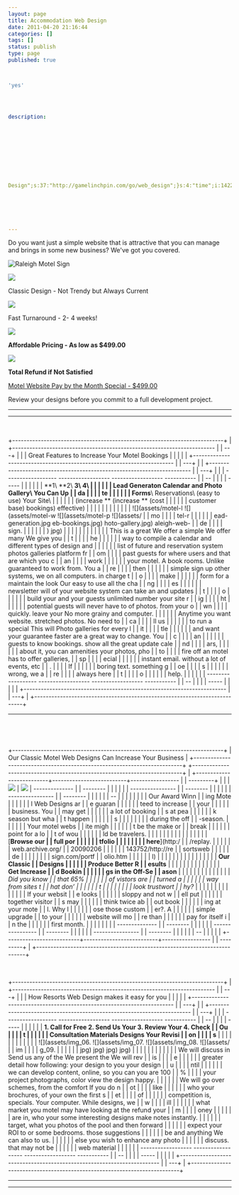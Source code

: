 ```yaml
---
layout: page
title: Accommodation Web Design
date: 2011-04-20 21:16:44
categories: []
tags: []
status: publish
type: page
published: true



'yes'




description:










Design";s:37:"http://gamelinchpin.com/go/web_design";}s:4:"time";i:1422238820;}






---
```

Do you want just a simple website that is attractive that you can manage
and brings in some new business? We've got you covered.

![Raleigh Motel Sign](assets/motel-web-design-main-pic.jpg)

![](assets/arrow_right01.gif)

Classic Design - Not Trendy but Always Current

![](assets/arrow_right01.gif)

Fast Turnaround - 2- 4 weeks!

![](assets/arrow_right01.gif)

**Affordable Pricing - As low as \$499.00**

![](assets/arrow_right01.gif)

**Total Refund if Not Satisfied**

[Motel Website Pay by the Month Special -
\$499.00](http://replay.web.archive.org/20090206143524/http://resortswebdesign.com/motel-website-design-pay-monthly-1.html)

Review your designs before you commit to a full development project.

  ------------------------------------------------------------------------
  ------------------------------------------------------------------------

 

+--------------------------------------------------------------------------+
| +----------------------------------------------------------------------- |
| ---+                                                                     |
| | Great Features to Increase Your Motel Bookings                         |
|    |                                                                     |
| +----------------------------------------------------------------------- |
| ---+                                                                     |
| +----------------------------------------------------------------------- |
| ---+                                                                     |
| |   ------------------ ------------------ ------------------ ----------- |
| -- |                                                                     |
| | -----                                                                  |
|    |                                                                     |
| |   **1\               **2\               **3\               **4\        |
|    |                                                                     |
| |    Lead Generaton     Calendar and       Photo Gallery**\   You Can Up |
| da |                                                                     |
| | te                                                                     |
|    |                                                                     |
| |   Forms**\           Reservations\       (easy to use)     Your Site\  |
|    |                                                                     |
| |    (increase         ** (increase                          ** (cost    |
|    |                                                                     |
| |   customer base)     bookings)                             effective)  |
|    |                                                                     |
| |                                                                        |
|    |                                                                     |
| |   ![](assets/motel-l ![](assets/motel-w ![](assets/motel-p ![](assets/ |
| mo |                                                                     |
| | tel-r                                                                  |
|    |                                                                     |
| |   ead-generation.jpg eb-bookings.jpg)   hoto-gallery.jpg)  aleigh-web- |
| de |                                                                     |
| | sign.                                                                  |
|    |                                                                     |
| |   )                                                        jpg)        |
|    |                                                                     |
| |                                                                        |
|    |                                                                     |
| |   This is a great    We offer a simple  We offer many      We give you |
|  t |                                                                     |
| | he                                                                     |
|    |                                                                     |
| |   way to compile a   calendar and       different types of design and  |
|    |                                                                     |
| |   list of future and reservation system photos galleries   platform fr |
| om |                                                                     |
| |   past guests for    where users and    that are           which you c |
| an |                                                                     |
| |  work                                                                  |
|    |                                                                     |
| |   your motel. A      book rooms. Unlike guaranteed to work from. You a |
| re |                                                                     |
| |  then                                                                  |
|    |                                                                     |
| |   simple sign up     other systems, we  on all computers.  in charge t |
| o  |                                                                     |
| | make                                                                   |
|    |                                                                     |
| |   form for a         maintain the look  Our easy to use    all the cha |
| ng |                                                                     |
| | es                                                                     |
|    |                                                                     |
| |   newsletter will    of your website    system can take an and updates |
|  t |                                                                     |
| | o                                                                      |
|    |                                                                     |
| |   build your         and your guests    unlimited number   your site r |
| ig |                                                                     |
| | ht                                                                     |
|    |                                                                     |
| |   potential guests   will never have to of photos.         from your o |
| wn |                                                                     |
| |   quickly.           leave your         No more grainy and computer.   |
|    |                                                                     |
| |   Anytime you want   website.           stretched photos.  No need to  |
| ca |                                                                     |
| | ll us                                                                  |
|    |                                                                     |
| |   to run a special   This will          Photo galleries    for every l |
| it |                                                                     |
| | tle                                                                    |
|    |                                                                     |
| |   and want your      guarantee faster   are a great way to change. You |
|  c |                                                                     |
| | an                                                                     |
|    |                                                                     |
| |   guests to know     bookings.          show all the great update cale |
| nd |                                                                     |
| | ars,                                                                   |
|    |                                                                     |
| |   about it, you can                     amenities your     photos, pho |
| to |                                                                     |
| |   fire off an                           motel has to offer galleries,  |
| sp |                                                                     |
| | ecial                                                                  |
|    |                                                                     |
| |   instant email.                        without a lot of   events, etc |
| .  |                                                                     |
| | If                                                                     |
|    |                                                                     |
| |                                         boring text.       something g |
| oe |                                                                     |
| | s                                                                      |
|    |                                                                     |
| |                                                            wrong, we a |
| re |                                                                     |
| |                                                            always here |
|  t |                                                                     |
| | o                                                                      |
|    |                                                                     |
| |                                                            help.       |
|    |                                                                     |
| |   ------------------ ------------------ ------------------ ----------- |
| -- |                                                                     |
| | -----                                                                  |
|    |                                                                     |
| +----------------------------------------------------------------------- |
| ---+                                                                     |
+--------------------------------------------------------------------------+

  ------------------------------------------------------------------------
   
  ------------------------------------------------------------------------

+--------------------------------------------------------------------------+
| Our Classic Motel Web Designs Can Increase Your Business                 |
+--------------------------------------------------------------------------+
+--------------------------------------------------------------------------+
| +--------------------------+--------------------------+----------------- |
| ---------+                                                               |
| | ![](assets/img_10.jpg)   | ![](assets/sim.gif)      |   -------------- |
| -------- |                                                               |
| |                          |                          | ---------------- |
| -------- |                                                               |
| |                          |                          | ---------------- |
| -------- |                                                               |
| |                          |                          | --               |
|          |                                                               |
| |                          |                          |   Our Award Winn |
| ing Mote |                                                               |
| |                          |                          | l Web Designs ar |
| e guaran |                                                               |
| |                          |                          | teed to increase |
|  your    |                                                               |
| |                          |                          |   business. You  |
| may get  |                                                               |
| |                          |                          | a lot of booking |
| s at pea |                                                               |
| |                          |                          | k season but wha |
| t happen |                                                               |
| |                          |                          | s                |
|          |                                                               |
| |                          |                          |   during the off |
| -season. |                                                               |
| |                          |                          |  Your motel webs |
| ite migh |                                                               |
| |                          |                          | t be the make or |
|  break   |                                                               |
| |                          |                          |   point for a lo |
| t of wou |                                                               |
| |                          |                          | ld be travelers. |
|          |                                                               |
| |                          |                          |                  |
|          |                                                               |
| |                          |                          |   [**Browse our  |
| full por |                                                               |
| |                          |                          | tfolio           |
|          |                                                               |
| |                          |                          |   here**](http:/ |
| /replay. |                                                               |
| |                          |                          | web.archive.org/ |
| 20090206 |                                                               |
| |                          |                          | 143752/http://re |
| sortsweb |                                                               |
| |                          |                          | de               |
|          |                                                               |
| |                          |                          |   sign.com/portf |
| olio.htm |                                                               |
| |                          |                          | l)               |
|          |                                                               |
| |                          |                          |                  |
|          |                                                               |
| |                          |                          |   **Our Classic  |
| Designs  |                                                               |
| |                          |                          | Produce Better R |
| esults** |                                                               |
| |                          |                          |                  |
|          |                                                               |
| |                          |                          |   **Get Increase |
| d Bookin |                                                               |
| |                          |                          | gs in the Off-Se |
| ason**   |                                                               |
| |                          |                          |                  |
|          |                                                               |
| |                          |                          |   *Did you know  |
| that 65% |                                                               |
| |                          |                          |  of vistors are  |
| turned a |                                                               |
| |                          |                          | way from sites t |
| hat don’ |                                                               |
| |                          |                          | t                |
|          |                                                               |
| |                          |                          |   look trustwort |
| hy?*     |                                                               |
| |                          |                          |                  |
|          |                                                               |
| |                          |                          |   If your websit |
| e looks  |                                                               |
| |                          |                          | sloppy and not w |
| ell put  |                                                               |
| |                          |                          | together visitor |
| s may    |                                                               |
| |                          |                          |   think twice ab |
| out book |                                                               |
| |                          |                          | ing at your mote |
| l. Why l |                                                               |
| |                          |                          | ose those custom |
| er?. A   |                                                               |
| |                          |                          |   simple upgrade |
|  to your |                                                               |
| |                          |                          |  website will mo |
| re than  |                                                               |
| |                          |                          | pay for itself i |
| n the    |                                                               |
| |                          |                          |   first month.   |
|          |                                                               |
| |                          |                          |   -------------- |
| -------- |                                                               |
| |                          |                          | ---------------- |
| -------- |                                                               |
| |                          |                          | ---------------- |
| -------- |                                                               |
| |                          |                          | --               |
|          |                                                               |
| +--------------------------+--------------------------+----------------- |
| ---------+                                                               |
+--------------------------------------------------------------------------+

 

+--------------------------------------------------------------------------+
| +----------------------------------------------------------------------- |
| ---+                                                                     |
| | How Resorts Web Design makes it easy for you                           |
|    |                                                                     |
| +----------------------------------------------------------------------- |
| ---+                                                                     |
| +----------------------------------------------------------------------- |
| ---+                                                                     |
| |   ------------------ ------------------ ------------------ ----------- |
| -- |                                                                     |
| | -----                                                                  |
|    |                                                                     |
| |   **1. Call for Free **2. Send Us Your  **3. Review Your   **4. Check  |
| Ou |                                                                     |
| | t                                                                      |
|    |                                                                     |
| |   Consultation**     Materials**        Designs**          Your Revisi |
| on |                                                                     |
| | s**                                                                    |
|    |                                                                     |
| |                                                                        |
|    |                                                                     |
| |   ![](assets/img_06. ![](assets/img_07. ![](assets/img_08. ![](assets/ |
| im |                                                                     |
| | g_09.                                                                  |
|    |                                                                     |
| |   jpg)               jpg)               jpg)               jpg)        |
|    |                                                                     |
| |                                                                        |
|    |                                                                     |
| |   We will discuss in Send us any of the We present the     We will rev |
| is |                                                                     |
| | e                                                                      |
|    |                                                                     |
| |   greater detail how
following: your    design to you      your design |
|  u |                                                                     |
| | ntil                                                                   |
|    |                                                                     |
| |   we can develop     content,           online, so you can you are 100 |
| %  |                                                                     |
| |   your project       photographs, color view the design    happy.      |
|    |                                                                     |
| |   We will go over    schemes,           from the comfort   If you do n |
| ot |                                                                     |
| |  like                                                                  |
|    |                                                                     |
| |   who your           brochures,         of your own        the first s |
| et |                                                                     |
| |  of                                                                    |
|    |                                                                     |
| |   competition is,    specials. Your     computer. While    designs, we |
|  w |                                                                     |
| | ill                                                                    |
|    |                                                                     |
| |   what market you    motel may have     looking at the     refund your |
|  m |                                                                     |
| | oney                                                                   |
|    |                                                                     |
| |   are in, who your   some interesting   designs make notes instantly.  |
|    |                                                                     |
| |   target, what you   photos of the pool and then forward               |
|    |                                                                     |
| |   expect your ROI to or some bedrooms.  those suggestions              |
|    |                                                                     |
| |   be and anything    We can also        to us.                         |
|    |                                                                     |
| |   else you wish to   enhance any photo                                 |
|    |                                                                     |
| |   discuss.           that may not be                                   |
|    |                                                                     |
| |                      web material                                      |
|    |                                                                     |
| |   ------------------ ------------------ ------------------ ----------- |
| -- |                                                                     |
| | -----                                                                  |
|    |                                                                     |
| +----------------------------------------------------------------------- |
| ---+                                                                     |
+--------------------------------------------------------------------------+

  ------------------------------------------------------------------------
  ------------------------------------------------------------------------

 
